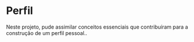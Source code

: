 # Perfil

<p>Neste projeto, pude assimilar conceitos essenciais que contribuíram para a construção de um perfil pessoal..</p>

